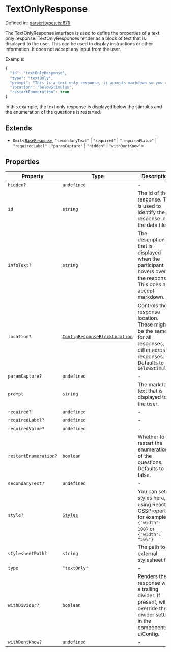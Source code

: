 # TextOnlyResponse

Defined in: [parser/types.ts:679](https://github.com/revisit-studies/study/blob/d85836850c66a7e523578f6b0e32c1027d11846b/src/parser/types.ts#L679)

The TextOnlyResponse interface is used to define the properties of a text only response.
TextOnlyResponses render as a block of text that is displayed to the user. This can be used to display instructions or other information.
It does not accept any input from the user.

Example:
```js
{
  "id": "textOnlyResponse",
  "type": "textOnly",
  "prompt": "This is a text only response, it accepts markdown so you can **bold** or _italicize_ text.",
  "location": "belowStimulus",
  "restartEnumeration": true
}
```

In this example, the text only response is displayed below the stimulus and the enumeration of the questions is restarted.

## Extends

- `Omit`\<[`BaseResponse`](BaseResponse.md), `"secondaryText"` \| `"required"` \| `"requiredValue"` \| `"requiredLabel"` \| `"paramCapture"` \| `"hidden"` \| `"withDontKnow"`\>

## Properties

| Property | Type | Description | Overrides | Inherited from | Defined in |
| ------ | ------ | ------ | ------ | ------ | ------ |
| <a id="hidden"></a> `hidden?` | `undefined` | - | - | - | [parser/types.ts:691](https://github.com/revisit-studies/study/blob/d85836850c66a7e523578f6b0e32c1027d11846b/src/parser/types.ts#L691) |
| <a id="id"></a> `id` | `string` | The id of the response. This is used to identify the response in the data file. | - | [`BaseResponse`](BaseResponse.md).[`id`](BaseResponse.md#id) | [parser/types.ts:244](https://github.com/revisit-studies/study/blob/d85836850c66a7e523578f6b0e32c1027d11846b/src/parser/types.ts#L244) |
| <a id="infotext"></a> `infoText?` | `string` | The description that is displayed when the participant hovers over the response. This does not accept markdown. | - | [`BaseResponse`](BaseResponse.md).[`infoText`](BaseResponse.md#infotext) | [parser/types.ts:250](https://github.com/revisit-studies/study/blob/d85836850c66a7e523578f6b0e32c1027d11846b/src/parser/types.ts#L250) |
| <a id="location"></a> `location?` | [`ConfigResponseBlockLocation`](../type-aliases/ConfigResponseBlockLocation.md) | Controls the response location. These might be the same for all responses, or differ across responses. Defaults to `belowStimulus` | - | [`BaseResponse`](BaseResponse.md).[`location`](BaseResponse.md#location) | [parser/types.ts:254](https://github.com/revisit-studies/study/blob/d85836850c66a7e523578f6b0e32c1027d11846b/src/parser/types.ts#L254) |
| <a id="paramcapture"></a> `paramCapture?` | `undefined` | - | - | - | [parser/types.ts:690](https://github.com/revisit-studies/study/blob/d85836850c66a7e523578f6b0e32c1027d11846b/src/parser/types.ts#L690) |
| <a id="prompt"></a> `prompt` | `string` | The markdown text that is displayed to the user. | [`BaseResponse`](BaseResponse.md).[`prompt`](BaseResponse.md#prompt) | - | [parser/types.ts:682](https://github.com/revisit-studies/study/blob/d85836850c66a7e523578f6b0e32c1027d11846b/src/parser/types.ts#L682) |
| <a id="required"></a> `required?` | `undefined` | - | - | - | [parser/types.ts:687](https://github.com/revisit-studies/study/blob/d85836850c66a7e523578f6b0e32c1027d11846b/src/parser/types.ts#L687) |
| <a id="requiredlabel"></a> `requiredLabel?` | `undefined` | - | - | - | [parser/types.ts:689](https://github.com/revisit-studies/study/blob/d85836850c66a7e523578f6b0e32c1027d11846b/src/parser/types.ts#L689) |
| <a id="requiredvalue"></a> `requiredValue?` | `undefined` | - | - | - | [parser/types.ts:688](https://github.com/revisit-studies/study/blob/d85836850c66a7e523578f6b0e32c1027d11846b/src/parser/types.ts#L688) |
| <a id="restartenumeration"></a> `restartEnumeration?` | `boolean` | Whether to restart the enumeration of the questions. Defaults to false. | - | - | [parser/types.ts:684](https://github.com/revisit-studies/study/blob/d85836850c66a7e523578f6b0e32c1027d11846b/src/parser/types.ts#L684) |
| <a id="secondarytext"></a> `secondaryText?` | `undefined` | - | - | - | [parser/types.ts:686](https://github.com/revisit-studies/study/blob/d85836850c66a7e523578f6b0e32c1027d11846b/src/parser/types.ts#L686) |
| <a id="style"></a> `style?` | [`Styles`](../type-aliases/Styles.md) | You can set styles here, using React CSSProperties, for example: `{"width": 100}` or `{"width": "50%"}` | - | [`BaseResponse`](BaseResponse.md).[`style`](BaseResponse.md#style) | [parser/types.ts:270](https://github.com/revisit-studies/study/blob/d85836850c66a7e523578f6b0e32c1027d11846b/src/parser/types.ts#L270) |
| <a id="stylesheetpath"></a> `stylesheetPath?` | `string` | The path to the external stylesheet file. | - | [`BaseResponse`](BaseResponse.md).[`stylesheetPath`](BaseResponse.md#stylesheetpath) | [parser/types.ts:268](https://github.com/revisit-studies/study/blob/d85836850c66a7e523578f6b0e32c1027d11846b/src/parser/types.ts#L268) |
| <a id="type"></a> `type` | `"textOnly"` | - | - | - | [parser/types.ts:680](https://github.com/revisit-studies/study/blob/d85836850c66a7e523578f6b0e32c1027d11846b/src/parser/types.ts#L680) |
| <a id="withdivider"></a> `withDivider?` | `boolean` | Renders the response with a trailing divider. If present, will override the divider setting in the components or uiConfig. | - | [`BaseResponse`](BaseResponse.md).[`withDivider`](BaseResponse.md#withdivider) | [parser/types.ts:264](https://github.com/revisit-studies/study/blob/d85836850c66a7e523578f6b0e32c1027d11846b/src/parser/types.ts#L264) |
| <a id="withdontknow"></a> `withDontKnow?` | `undefined` | - | - | - | [parser/types.ts:692](https://github.com/revisit-studies/study/blob/d85836850c66a7e523578f6b0e32c1027d11846b/src/parser/types.ts#L692) |
